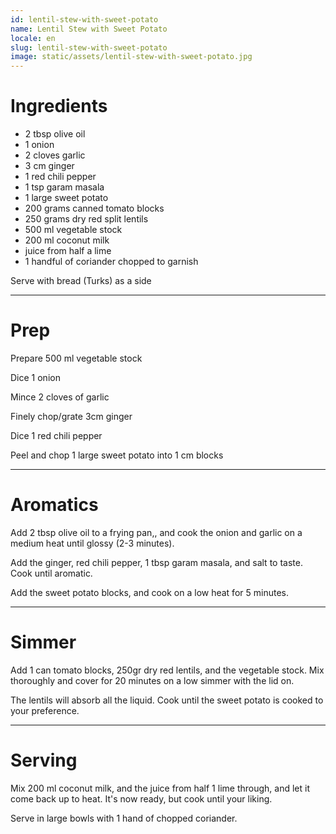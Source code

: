 ```yaml
---
id: lentil-stew-with-sweet-potato
name: Lentil Stew with Sweet Potato 
locale: en
slug: lentil-stew-with-sweet-potato
image: static/assets/lentil-stew-with-sweet-potato.jpg
---
```


# Ingredients

- 2 tbsp olive oil
- 1 onion
- 2 cloves garlic
- 3 cm ginger
- 1 red chili pepper
- 1 tsp garam masala
- 1 large sweet potato
- 200 grams canned tomato blocks
- 250 grams dry red split lentils
- 500 ml vegetable stock
- 200 ml coconut milk
- juice from half a lime
- 1 handful of coriander chopped to garnish

Serve with bread (Turks) as a side

---

# Prep

Prepare 500 ml vegetable stock

Dice 1 onion

Mince 2 cloves of garlic

Finely chop/grate 3cm ginger

Dice 1 red chili pepper

Peel and chop 1 large sweet potato into 1 cm blocks

---

# Aromatics

Add 2 tbsp olive oil to a frying pan,, and cook the onion and garlic on a medium heat until glossy (2-3 minutes).

Add the ginger, red chili pepper, 1 tbsp garam masala, and salt to taste. Cook until aromatic.

Add the sweet potato blocks, and cook on a low heat for 5 minutes.

---

# Simmer

Add 1 can tomato blocks, 250gr dry red lentils, and the vegetable stock. Mix thoroughly and cover for 20 minutes on a low simmer with the lid on.

The lentils will absorb all the liquid. Cook until the sweet potato is cooked to your preference.

---

# Serving

Mix 200 ml coconut milk, and the juice from half 1 lime through, and let it come back up to heat. It's now ready, but cook until your liking.

Serve in large bowls with 1 hand of chopped coriander.
